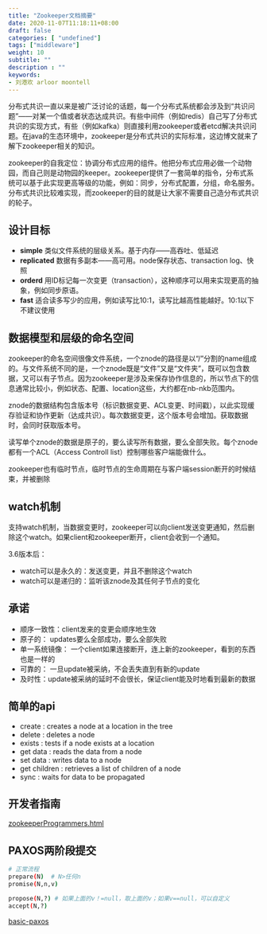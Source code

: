 ```yaml
---
title: "Zookeeper文档摘要"
date: 2020-11-07T11:18:11+08:00
draft: false
categories: [ "undefined"]
tags: ["middleware"]
weight: 10
subtitle: ""
description : ""
keywords:
- 刘港欢 arloor moontell
---
```


分布式共识一直以来是被广泛讨论的话题，每一个分布式系统都会涉及到“共识问题”——对某一个值或者状态达成共识。有些中间件（例如redis）自己写了分布式共识的实现方式，有些（例如kafka）则直接利用zookeeper或者etcd解决共识问题。在java的生态环境中，zookeeper是分布式共识的实际标准，这边博文就来了解下zookeeper相关的知识。
<!--more-->

zookeeper的自我定位：协调分布式应用的组件。他把分布式应用必做一个动物园，而自己则是动物园的keeper。zookeeper提供了一套简单的指令，分布式系统可以基于此实现更高等级的功能，例如：同步，分布式配置，分组，命名服务。分布式共识比较难实现，而zookeeper的目的就是让大家不需要自己造分布式共识的轮子。

## 设计目标

- **simple** 类似文件系统的层级关系。基于内存——高吞吐、低延迟
- **replicated** 数据有多副本——高可用。node保存状态、transaction log、快照
- **orderd** 用ID标记每一次变更（transaction），这种顺序可以用来实现更高的抽象，例如同步原语。
- **fast** 适合读多写少的应用，例如读写比10:1，读写比越高性能越好。10:1以下不建议使用

## 数据模型和层级的命名空间

zookeeper的命名空间很像文件系统，一个znode的路径是以“/”分割的name组成的。与文件系统不同的是，一个znode既是“文件”又是“文件夹”，既可以包含数据，又可以有子节点。因为zookeeper是涉及来保存协作信息的，所以节点下的信息通常比较小，例如状态、配置、location这些，大约都在nb-nkb范围内。

znode的数据结构包含版本号（标识数据变更、ACL变更、时间戳），以此实现缓存验证和协作更新（达成共识）。每次数据变更，这个版本号会增加。获取数据时，会同时获取版本号。

读写单个znode的数据是原子的，要么读写所有数据，要么全部失败。每个znode都有一个ACL（Access Controll list）控制哪些客户端能做什么。

zookeeper也有临时节点，临时节点的生命周期在与客户端session断开的时候结束，并被删除

## watch机制

支持watch机制，当数据变更时，zookeeper可以向client发送变更通知，然后删除这个watch。如果client和zookeeper断开，client会收到一个通知。

3.6版本后：

- watch可以是永久的：发送变更，并且不删除这个watch
- watch可以是递归的：监听该znode及其任何子节点的变化

## 承诺

- 顺序一致性：client发来的变更会顺序地生效
- 原子的： updates要么全部成功，要么全部失败
- 单一系统镜像： 一个client如果连接断开，连上新的zookeeper，看到的东西也是一样的
- 可靠的： 一旦update被采纳，不会丢失直到有新的update
- 及时性：update被采纳的延时不会很长，保证client能及时地看到最新的数据

## 简单的api

- create : creates a node at a location in the tree
- delete : deletes a node
- exists : tests if a node exists at a location
- get data : reads the data from a node
- set data : writes data to a node
- get children : retrieves a list of children of a node
- sync : waits for data to be propagated

## 开发者指南

[zookeeperProgrammers.html](https://zookeeper.apache.org/doc/r3.6.2/zookeeperProgrammers.html)

## PAXOS两阶段提交

```bash
# 正常流程
prepare(N)  # N>任何n
promise(N,n,v)

propose(N,?) # 如果上面的v！=null，取上面的v；如果v==null，可以自定义
accept(N,?)
```

[basic-paxos](https://tangwz.com/post/basic-paxos/)